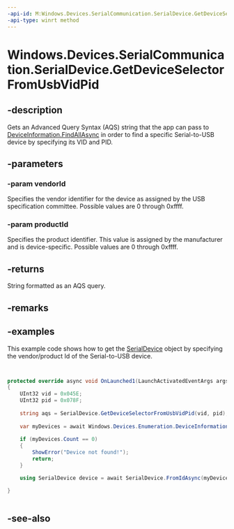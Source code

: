 ```yaml
---
-api-id: M:Windows.Devices.SerialCommunication.SerialDevice.GetDeviceSelectorFromUsbVidPid(System.UInt16,System.UInt16)
-api-type: winrt method
---
```


<!-- Method syntax
public string GetDeviceSelectorFromUsbVidPid(System.UInt16 vendorId, System.UInt16 productId)
-->

# Windows.Devices.SerialCommunication.SerialDevice.GetDeviceSelectorFromUsbVidPid

## -description
Gets an Advanced Query Syntax (AQS) string that the app can pass to [DeviceInformation.FindAllAsync](../windows.devices.enumeration/deviceinformation_findallasync_1257462890.md) in order to find a specific Serial-to-USB device by specifying its VID and PID.

## -parameters
### -param vendorId
Specifies the vendor identifier for the device as assigned by the USB specification committee. Possible values are 0 through 0xffff.

### -param productId
Specifies the product identifier. This value is assigned by the manufacturer and is device-specific. Possible values are 0 through 0xffff.

## -returns
String formatted as an AQS query.

## -remarks

## -examples
This example code shows how to get the [SerialDevice](serialdevice.md) object by specifying the vendor/product Id of the Serial-to-USB device.

```csharp


protected override async void OnLaunched1(LaunchActivatedEventArgs args)
{
    UInt32 vid = 0x045E;
    UInt32 pid = 0x078F;
    
    string aqs = SerialDevice.GetDeviceSelectorFromUsbVidPid(vid, pid);
    
    var myDevices = await Windows.Devices.Enumeration.DeviceInformation.FindAllAsync(aqs, null);
            
    if (myDevices.Count == 0)
    {
        ShowError("Device not found!");
        return;
    }

    using SerialDevice device = await SerialDevice.FromIdAsync(myDevices[0].Id);

}



```



## -see-also
